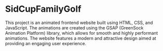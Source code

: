 # SidCupFamilyGolf

This project is an animated frontend website built using HTML, CSS, and JavaScript. The animations are created using the GSAP (GreenSock Animation Platform) library, which allows for smooth and highly performant animations. The website features a modern and attractive design aimed at providing an engaging user experience.
